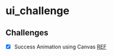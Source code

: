# ui_challenge

## Challenges
- [x] Success Animation using Canvas [REF](https://dribbble.com/shots/3710002-Check-Mark)